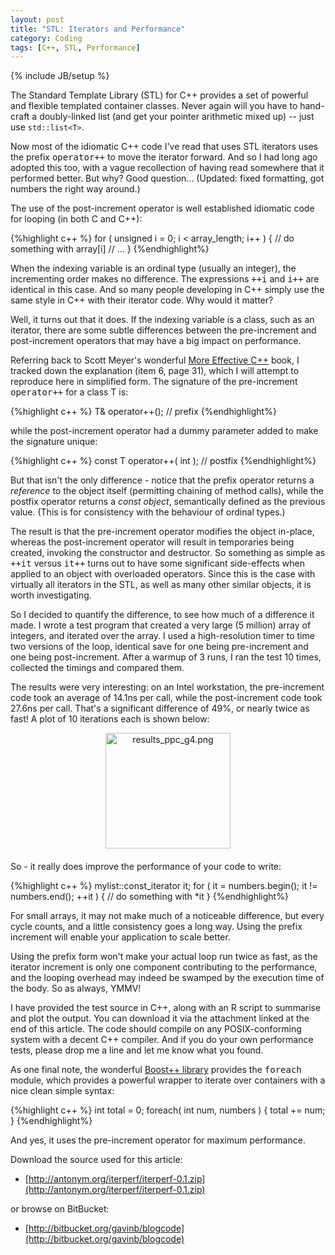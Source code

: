 ```yaml
---
layout: post
title: "STL: Iterators and Performance"
category: Coding
tags: [C++, STL, Performance]
---
```

{% include JB/setup %}

The Standard Template Library (STL) for C++ provides a set of powerful and flexible templated container classes.  Never again will you have to hand-craft a doubly-linked list (and get your pointer arithmetic mixed up) -- just use `std::list<T>`.

Now most of the idiomatic C++ code I've read that uses STL iterators uses the prefix <tt>operator++</tt> to move the iterator forward.  And so I had long ago adopted this too, with a vague recollection of having read somewhere that it performed better.  But why?  Good question... (Updated: fixed formatting, got numbers the right way around.)

The use of the post-increment operator is well established idiomatic code for looping (in both C and C++):

{%highlight c++ %}
for ( unsigned i = 0; i < array_length; i++ )
{
	// do something with array[i]
	// ...
}
{%endhighlight%}

When the indexing variable is an ordinal type (usually an integer), the incrementing order makes no difference.  The expressions <tt>++i</tt> and <tt>i++</tt> are identical in this case.  And so many people developing in C++ simply use the same style in C++ with their iterator code.  Why would it matter?

Well, it turns out that it does.  If the indexing variable is a class, such as an iterator, there are some subtle differences between the pre-increment and post-increment operators that may have a big impact on performance.

Referring back to Scott Meyer's wonderful <a href="http://www.amazon.com/More-Effective-C%2B%2B-Addison-Wesley-Professional/dp/020163371X/">More Effective C++</a> book, I tracked down the explanation (item 6, page 31), which I will attempt to reproduce here in simplified form.  The signature of the pre-increment <tt>operator++</tt> for a class T is:

{%highlight c++ %}
T& operator++(); // prefix
{%endhighlight%}

while the post-increment operator had a dummy parameter added to make the signature unique:

{%highlight c++ %}
const T operator++( int ); // postfix
{%endhighlight%}

But that isn't the only difference - notice that the prefix operator returns a <i>reference</i> to the object itself (permitting chaining of method calls), while the postfix operator returns a <i>const object</i>, semantically defined as the previous value.  (This is for consistency with the behaviour of ordinal types.)

The result is that the pre-increment operator modifies the object in-place, whereas the post-increment operator will result in temporaries being created, invoking the constructor and destructor.  So something as simple as <tt>++it</tt> versus <tt>it++</tt> turns out to have some significant side-effects when applied to an object with overloaded operators.  Since this is the case with virtually all iterators in the STL, as well as many other similar objects, it is worth investigating.

So I decided to quantify the difference, to see how much of a difference it made.  I wrote a test program that created a very large (5 million) array of integers, and iterated over the array.  I used a high-resolution timer to time two versions of the loop, identical save for one being pre-increment and one being post-increment.  After a warmup of 3 runs, I ran the test 10 times, collected the timings and compared them.

The results were very interesting: on an Intel workstation, the pre-increment code took an average of 14.1ns per call, while the post-increment code took 27.6ns per call.  That's a significant difference of 49%, or nearly twice as fast!  A plot of 10 iterations each is shown below:

<img src="http://antonym.org/assets_c/2009/05/results_ppc_g4-thumb-200x185.png" width="200" height="185" alt="results_ppc_g4.png" class="mt-image-center" style="text-align: center; display: block; margin: 0 auto 20px;" />

So - it really does improve the performance of your code to write:

{%highlight c++ %}
mylist::const_iterator it;
for ( it = numbers.begin(); it != numbers.end(); ++it )
{
	// do something with *it
}
{%endhighlight%}

For small arrays, it may not make much of a noticeable difference, but every cycle counts, and a little consistency goes a long way.  Using the prefix increment will enable your application to scale better.

Using the prefix form won't make your actual loop run twice as fast, as the iterator increment is only one component contributing to the performance, and the looping overhead may indeed be swamped by the execution time of the body.  So as always, YMMV!

I have provided the test source in C++, along with an R script to summarise and plot the output.  You can download it via the attachment linked at the end of this article.  The code should compile on any POSIX-conforming system with a decent C++ compiler.  And if you do your own performance tests, please drop me a line and let me know what you found.

As one final note, the wonderful <a href="http://www.boost.org/">Boost++ library</a> provides the <tt>foreach</tt> module, which provides a powerful wrapper to iterate over containers with a nice clean simple syntax:

{%highlight c++ %}
int total = 0;
foreach( int num, numbers )
{
	total += num;
}
{%endhighlight%}

And yes, it uses the pre-increment operator for maximum performance.

Download the source used for this article:

 - [http://antonym.org/iterperf/iterperf-0.1.zip](http://antonym.org/iterperf/iterperf-0.1.zip)

or browse on BitBucket:

 - [http://bitbucket.org/gavinb/blogcode](http://bitbucket.org/gavinb/blogcode)
